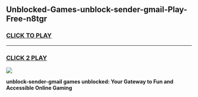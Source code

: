 
## Unblocked-Games-unblock-sender-gmail-Play-Free-n8tgr
<h3>
<a href="https://premium76.site?title=unblock-sender-gmail&ref=23A">CLICK TO PLAY</a></h3>
<hr>

<h3>
<a href="https://premium76.site?title=unblock-sender-gmail&ref=23A">CLICK 2 PLAY</a>
  
</h3>

<a href="https://premium76.site?title=unblock-sender-gmail&ref=23A"><img src="https://clearcache.store/games.png"></a>


**unblock-sender-gmail games unblocked: Your Gateway to Fun and Accessible Online Gaming**
